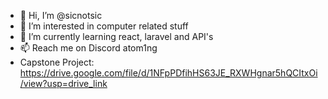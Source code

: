 - 👋 Hi, I’m @sicnotsic
- 👀 I’m interested in computer related stuff
- 🌱 I’m currently learning react, laravel and API's
- 📫 Reach me on Discord atom1ng
- Capstone Project: https://drive.google.com/file/d/1NFpPDfihHS63JE_RXWHgnar5hQCItxOi/view?usp=drive_link
<!---
sicnotsic/sicnotsic is a ✨ special ✨ repository because its `README.md` (this file) appears on your GitHub profile.
You can click the Preview link to take a look at your changes.
--->
